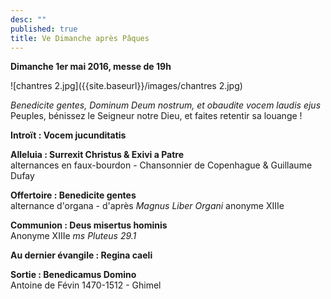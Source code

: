 ```yaml
---
desc: ""
published: true
title: Ve Dimanche après Pâques
---
```

**Dimanche 1er mai 2016, messe de 19h**

![chantres 2.jpg]({{site.baseurl}}/images/chantres 2.jpg)

*Benedicite gentes, Dominum Deum nostrum, et obaudite vocem laudis ejus*  
Peuples, bénissez le Seigneur notre Dieu, et faites retentir sa louange !

**Introït : Vocem jucunditatis**

**Alleluia : Surrexit Christus & Exivi a Patre**  
alternances en faux-bourdon - Chansonnier de Copenhague & Guillaume Dufay

**Offertoire : Benedicite gentes**  
alternance d'organa - d'après *Magnus Liber Organi* anonyme XIIIe

**Communion : Deus misertus hominis**  
Anonyme XIIIe *ms Pluteus 29.1*

**Au dernier évangile : Regina caeli**

**Sortie : Benedicamus Domino**  
Antoine de Févin 1470-1512 - Ghimel
